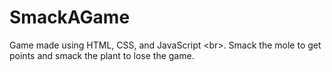# SmackAGame
Game made using HTML, CSS, and JavaScript &lt;br>. Smack the mole to get points and smack the plant to lose the game.
